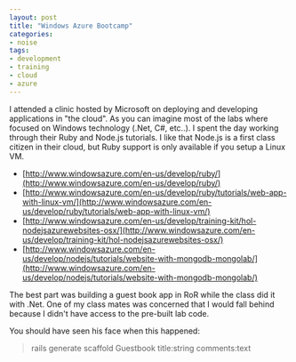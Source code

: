 ```yaml
---
layout: post
title: "Windows Azure Bootcamp"
categories:
- noise
tags:
- development
- training
- cloud
- azure
---
```


I attended a clinic hosted by Microsoft on deploying and developing applications in "the cloud".  As you can imagine most of the labs where focused on Windows technology (.Net, C#, etc..).
I spent the day working through their Ruby and Node.js tutorials.  I like that Node.js is a first class citizen in their cloud, but Ruby support is only available if you setup a Linux VM.

* [http://www.windowsazure.com/en-us/develop/ruby/](http://www.windowsazure.com/en-us/develop/ruby/)
* [http://www.windowsazure.com/en-us/develop/ruby/tutorials/web-app-with-linux-vm/](http://www.windowsazure.com/en-us/develop/ruby/tutorials/web-app-with-linux-vm/)
* [http://www.windowsazure.com/en-us/develop/training-kit/hol-nodejsazurewebsites-osx/](http://www.windowsazure.com/en-us/develop/training-kit/hol-nodejsazurewebsites-osx/)
* [http://www.windowsazure.com/en-us/develop/nodejs/tutorials/website-with-mongodb-mongolab/](http://www.windowsazure.com/en-us/develop/nodejs/tutorials/website-with-mongodb-mongolab/)

The best part was building a guest book app in RoR while the class did it with .Net.  One of my class mates was concerned that I would fall behind because I didn't have access to the pre-built lab code.

You should have seen his face when this happened:

> rails generate scaffold Guestbook title:string comments:text

